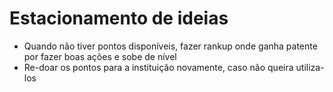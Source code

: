 # Estacionamento de ideias
 - Quando não tiver pontos disponíveis, fazer rankup onde ganha patente por fazer boas ações e sobe de nível
 - Re-doar os pontos para a instituição novamente, caso não queira utiliza-los